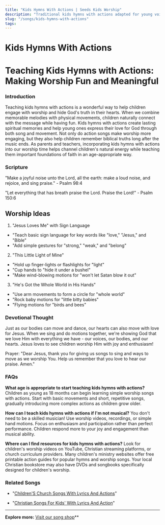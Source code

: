 ```yaml
---
title: "Kids Hymns With Actions | Seeds Kids Worship"
description: "Traditional kids hymns with actions adapted for young voices. Classic Christian music introducing children to timeless worship."
slug: "/songs/kids-hymns-with-actions"
tags:
---
```


# Kids Hymns With Actions

# Teaching Kids Hymns with Actions: Making Worship Fun and Meaningful

### Introduction
Teaching kids hymns with actions is a wonderful way to help children engage with worship and hide God's truth in their hearts. When we combine memorable melodies with physical movements, children naturally connect with the message while having fun. Kids hymns with actions create lasting spiritual memories and help young ones express their love for God through both song and movement. Not only do action songs make worship more engaging, but they also help children remember biblical truths long after the music ends. As parents and teachers, incorporating kids hymns with actions into our worship time helps channel children's natural energy while teaching them important foundations of faith in an age-appropriate way.

### Scripture
"Make a joyful noise unto the Lord, all the earth: make a loud noise, and rejoice, and sing praise." - Psalm 98:4

"Let everything that has breath praise the Lord. Praise the Lord!" - Psalm 150:6

## Worship Ideas
1. "Jesus Loves Me" with Sign Language
- "Teach basic sign language for key words like "love," "Jesus," and "Bible"
- "Add simple gestures for "strong," "weak," and "belong"

2. "This Little Light of Mine"
- "Hold up finger-lights or flashlights for "light"
- "Cup hands to "hide it under a bushel"
- "Make wind-blowing motions for "won't let Satan blow it out"

3. "He's Got the Whole World in His Hands"
- "Use arm movements to form a circle for "whole world"
- "Rock baby motions for "little bitty babies"
- "Flying motions for "birds and bees"

### Devotional Thought
Just as our bodies can move and dance, our hearts can also move with love for Jesus. When we sing and do motions together, we're showing God that we love Him with everything we have - our voices, our bodies, and our hearts. Jesus loves to see children worship Him with joy and enthusiasm!

Prayer: "Dear Jesus, thank you for giving us songs to sing and ways to move as we worship You. Help us remember that you love to hear our praise. Amen."

### FAQs

**What age is appropriate to start teaching kids hymns with actions?**
Children as young as 18 months can begin learning simple worship songs with actions. Start with basic movements and short, repetitive songs, gradually introducing more complex actions as children grow older.

**How can I teach kids hymns with actions if I'm not musical?**
You don't need to be a skilled musician! Use worship videos, recordings, or simple hand motions. Focus on enthusiasm and participation rather than perfect performance. Children respond more to your joy and engagement than musical ability.

**Where can I find resources for kids hymns with actions?**
Look for children's worship videos on YouTube, Christian streaming platforms, or church curriculum providers. Many children's ministry websites offer free printable action guides for popular hymns and worship songs. Your local Christian bookstore may also have DVDs and songbooks specifically designed for children's worship.

### Related Songs

- "[Children'S Church Songs With Lyrics And Actions](/songs/children-s-church-songs-with-lyrics-and-actions/)"

- "[Christian Songs For Kids' With Lyrics And Action](/songs/christian-songs-for-kids-with-lyrics-and-action/)"

---

**Explore more:** [Visit our song shop](https://seedskidsworship.com/shop)**

<!-- Schema Markup -->
<script type="application/ld+json">
{
  "@context": "https://schema.org",
  "@type": "MusicRecording",
  "name": "Kids Hymns With Actions",
  "byArtist": {
    "@type": "MusicGroup",
    "name": "Seeds Kids Worship"
  },
  "isFamilyFriendly": true,
  "url": "https://seedskidsworship.com/songs/kids-hymns-with-actions/"
}
</script>